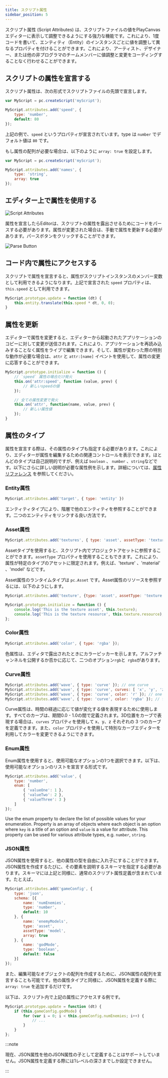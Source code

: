 ```yaml
---
title: スクリプト属性
sidebar_position: 5
---
```


スクリプト属性 (Script Attributes) は、スクリプトファイルの値をPlayCanvasエディターに表示して調整できるようにする強力な機能です。これにより、1度コードを書いて、エンティティ（Entity）のインスタンスごとに値を調整して異なるプロパティを付けることができます。これにより、アーティスト、デザイナー、または他の非プログラマのチームメンバーに値調整と変更をコーディングすることなく行わせることができます。

## スクリプトの属性を宣言する

スクリプト属性は、次の形式でスクリプトファイルの先頭で宣言します。

```javascript
var MyScript = pc.createScript('myScript');

MyScript.attributes.add('speed', {
    type: 'number',
    default: 80
});
```

上記の例で、`speed` というプロパティが宣言されています。type は `number` でデフォルト値は `80` です。

もし属性の配列が必要な場合は、以下のように `array: true` を設定します。

```javascript
var MyScript = pc.createScript('myScript');

MyScript.attributes.add('names', {
    type: 'string',
    array: true
});
```

## エディター上で属性を使用する

![Script Attributes](/img/user-manual/scripting/script-attributes.png)

属性を宣言したらEditorは、スクリプトの属性を露出させるためにコードをパースする必要があります。属性が変更された場合は、手動で属性を更新する必要があります。パースボタンをクリックすることができます。

![Parse Button](/img/user-manual/scripting/script-parse-button.png)

## コード内で属性にアクセスする

スクリプトで属性を宣言すると、属性がスクリプトインスタンスのメンバー変数として利用できるようになります。上記で宣言された `speed` プロパティは、`this.speed` として利用できます。

```javascript
MyScript.prototype.update = function (dt) {
    this.entity.translate(this.speed * dt, 0, 0);
}
```

## 属性を更新

エディターで属性を変更すると、エディターから起動されたアプリケーションのコピーに対して変更が送信されます。これにより、アプリケーションを再読み込みすることなく属性をライブで編集できます。そして、属性が変わった際の特別な動作が必要な場合は、`attr` と `attr:[name]` イベントを使用して、属性の変更に応答することができます。

```javascript
MyScript.prototype.initialize = function () {
    // `speed` 属性の場合だけ発火
    this.on('attr:speed', function (value, prev) {
        // 新しいspeedの値
    });

    // 全ての属性変更で発火
    this.on('attr', function(name, value, prev) {
        // 新しい属性値
    });
}
```

## 属性のタイプ

属性を宣言する際は、その属性のタイプも指定する必要があります。これにより、エディターが属性を編集するための関連コントロールを表示できます。ほとんどのタイプは自己説明的ですが、例えば `boolean` 、 `number` 、`string`などです。以下にさらに詳しい説明が必要な属性例を示します。詳細については、[属性リファレンス][3] を参照してください。

### Entity属性

```javascript
MyScript.attributes.add('target', { type: 'entity' })
```

エンティティタイプにより、階層で他のエンティティを参照することができます。二つのエンティティをリンクする良い方法です。

### Asset属性

```javascript
MyScript.attributes.add('textures', { type: 'asset', assetType: 'texture', array: true });
```

Assetタイプを使用すると、スクリプト内でプロジェクトアセットに参照することができます。`assetType` プロパティを使用することもできます。これにより、属性が特定のタイプのアセットに限定されます。例えば、'texture' 、'material' 、'model' などです。

Asset属性のランタイムタイプは `pc.Asset` です。Asset属性のリソースを参照するには、以下のようにします。

```javascript
MyScript.attributes.add('texture', {type: 'asset', assetType: 'texture'});

MyScript.prototype.initialize = function () {
    console.log('This is the texture asset', this.texture);
    console.log('This is the texture resource', this.texture.resource);
};

```

### Color属性

```javascript
MyScript.attributes.add('color', { type: 'rgba' });
```

色属性は、エディタで露出されたときにカラーピッカーを示します。アルファチャンネルを公開するか否かに応じて、二つのオプション`rgb`と` rgba`があります。

### Curve属性

```javascript
MyScript.attributes.add('wave', { type: 'curve' }); // one curve
MyScript.attributes.add('wave', { type: 'curve', curves: [ 'x', 'y', 'z' ] }); // three curves: x, y, z
MyScript.attributes.add('wave', { type: 'curve', color: 'r' }); // one curve for red channel
MyScript.attributes.add('wave', { type: 'curve', color: 'rgba' }); // four curves for full color including alpha
```

Curve属性は、時間の経過に応じて値が変化する値を表現するために使用します。すべてのカーブは、期間0.0 - 1.0の間で定義されます。3D位置をカーブで表現する場合は、`curves` プロパティを使用して x、y、z それぞれの 3 つのカーブを定義できます。また、`color` プロパティを使用して特別なカーブエディターを利用してカラーを変更できるようにできます。

### Enum属性

Enum属性を使用すると、使用可能なオプションの1つを選択できます。以下は、使用可能なオプションのリストを宣言する形式です。

```javascript
MyScript.attributes.add('value', {
    type: 'number',
    enum: [
        { 'valueOne': 1 },
        { 'valueTwo': 2 },
        { 'valueThree': 3 }
    ]
});
```

Use the enum property to declare the list of possible values for your enumeration. Property is an array of objects where each object is an option where `key` is a title of an option and `value` is a value for attribute. This property can be used for various attribute types, e.g. `number`, `string`.

### JSON属性

JSON属性を使用すると、他の属性の型を自由に入れ子にすることができます。JSON属性を作成するたびに、その要素を説明するスキーマを指定する必要があります。スキーマには上記と同様に、通常のスクリプト属性定義が含まれています。たとえば，

```javascript
MyScript.attributes.add('gameConfig', {
    type: 'json',
    schema: [{
        name: 'numEnemies',
        type: 'number',
        default: 10
    }, {
        name: 'enemyModels',
        type: 'asset',
        assetType: 'model',
        array: true
    }, {
        name: 'godMode',
        type: 'boolean',
        default: false
    }]
});
```

また、編集可能なオブジェクトの配列を作成するために、JSON属性の配列を宣言することも可能です。他の属性タイプと同様に、JSON属性を定義する際に `array: true` を追加するだけです。

以下は、スクリプト内で上記の属性にアクセスする例です。

```javascript
MyScript.prototype.update = function (dt) {
    if (this.gameConfig.godMode) {
        for (var i = 0; i < this.gameConfig.numEnemies; i++) {
            // ...
        }
    }
};
```

:::note

現在、JSON属性を他のJSON属性の子として定義することはサポートしていません。JSON属性を定義する際には1レベルの深さまでしか設定できません。

:::

[3]: https://api.playcanvas.com/classes/Engine.ScriptAttributes.html
